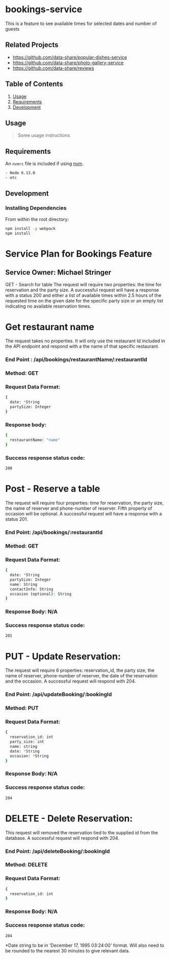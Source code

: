 
# bookings-service
This is a feature to see available times for selected dates and number of guests

## Related Projects

  - https://github.com/data-share/popular-dishes-service
  - https://github.com/data-share/photo-gallery-service
  - https://github.com/data-share/reviews

## Table of Contents

1. [Usage](#Usage)
1. [Requirements](#requirements)
1. [Development](#development)

## Usage

> Some usage instructions

## Requirements

An `nvmrc` file is included if using [nvm](https://github.com/creationix/nvm).
```sh
- Node 6.13.0
- etc
```
## Development

### Installing Dependencies

From within the root directory:

```sh
npm install -g webpack
npm install
```



# Service Plan for Bookings Feature
## Service Owner: Michael Stringer
GET - Search for table
The request will require two properties: the time for reservation and the party size. A successful request will have a response with a status 200 and either a list of available times within 2.5 hours of the requested time on the given date for the specific party size or an empty list indicating no available reservation times.


# Get restaurant name
The request takes no properties. It will only use the restaurant Id included in the API endpoint and respond with a the name of that specific restaurant.

### End Point : /api/bookings/restaurantName/:restaurantId
### Method: GET
### Request Data Format:
```sh
{
  date: *String
  partySize: Integer
}
```
### Response body:
```sh
{
  restaurantName: "name"
}
```
### Success response status code:
```sh
200
```
# Post - Reserve a table
The request will require four properties: time for reservation, the party size, the name of reserver and phone-number of reserver. Fifth property of occasion will be optional. A successful request will have a response with a status 201.

### End Point: /api/bookings/:restaurantId
### Method: GET
### Request Data Format:
```sh
{
  date: *String
  partySize: Integer
  name: String
  contactInfo: String
  occasion (optional): String
}
```
### Response Body: N/A
### Success response status code:
```sh
201
```
# PUT - Update Reservation:
The request will require 6 properties: reservation_id, the party size, the name of reserver, phone-number of reserver, the date of the reservation and the occasion. A successful request will respond with 204.

### End Point: /api/updateBooking/:bookingId
### Method: PUT
### Request Data Format:
```sh
{
  reservation_id: int
  party_size: int
  name: string
  date: *String
  occasion: *String
}
```
### Response Body: N/A
### Success response status code:
```sh
204
```
# DELETE - Delete Reservation:
This request will removed the reservation tied to the supplied id from the database. A successful request will respond with 204.

### End Point: /api/deleteBooking/:bookingId
### Method: DELETE
### Request Data Format:
```sh
{
  reservation_id: int
}
```
### Response Body: N/A
### Success response status code:
```sh
204
```
*Date string to be in 'December 17, 1995 03:24:00' format. Will also need to be rounded to the nearest 30 minutes to give relevant data.
